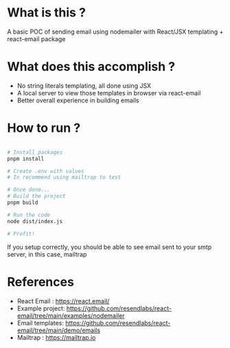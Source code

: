 # What is this ?

A basic POC of sending email using nodemailer  with React/JSX templating + react-email package

# What does this accomplish ?

- No string literals templating, all done using JSX
- A local server to view those templates in browser via react-email
- Better overall experience in building emails

# How to run ?

```bash

# Install packages
pnpm install

# Create .env with values
# In recommend using mailtrap to test

# Once done...
# Build the project
pnpm build

# Run the code
node dist/index.js

# Profit!

```

If you setup correctly, you should be able to see email sent to your smtp server, in this case, mailtrap


# References
- React Email : https://react.email/
- Example project: https://github.com/resendlabs/react-email/tree/main/examples/nodemailer
- Email templates: https://github.com/resendlabs/react-email/tree/main/demo/emails
- Mailtrap : https://mailtrap.io